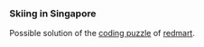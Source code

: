 ### Skiing in Singapore

Possible solution of the [coding puzzle](http://geeks.redmart.com/2015/01/07/skiing-in-singapore-a-coding-diversion/) of [redmart](https://github.com/Redmart).

